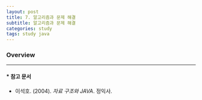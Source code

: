 ```yaml
---
layout: post
title: 7. 알고리즘과 문제 해결
subtitle: 알고리즘과 문제 해결
categories: study
tags: study java
---
```


### Overview


***

#### * 참고 문서
- 이석호. (2004). *자료 구조와 JAVA*. 정익사.
